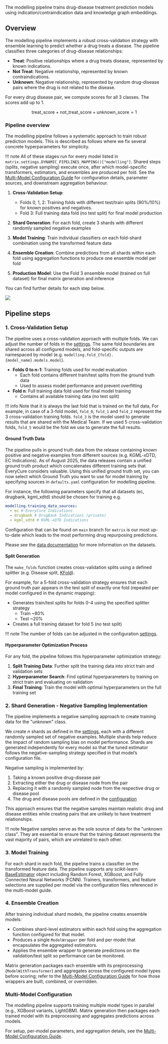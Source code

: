 The modelling pipeline trains drug-disease treatment prediction models using indication/contraindication data and knowledge graph embeddings.

## Overview

The modelling pipeline implements a robust cross-validation strategy with ensemble learning to predict whether a drug treats a disease. The pipeline classifies three categories of drug-disease relationships:

- **Treat**: Positive relationships where a drug treats disease, represented by known indications.
- **Not Treat**: Negative relationship, represented by known contraindications.
- **Unknown**: Negative relationship, represented by random drug-disease pairs where the drug is not related to the disease.

For every drug disease pair, we compute scores for all 3 classes. The scores add up to 1.

$$\text{treat_score} + \text{not_treat_score} + \text{unknown_score} = 1$$

### Pipeline overview

The modelling pipeline follows a systematic approach to train robust prediction models. This is described as follows where we fix several concrete hyperparameters for simplicity.

!!! note
All of these stages run for every model listed in `matrix.settings.DYNAMIC_PIPELINES_MAPPING()["modelling"]`. Shared steps (splits, negative sampling) execute once, after which model-specific transformers, estimators, and ensembles are produced per fold. See the [Multi-Model Configuration Guide](../multi-model-configuration.md) for configuration details, parameter sources, and downstream aggregation behaviour.

1. **Cross-Validation Setup**:

   - Folds 0, 1, 2: Training folds with different test/train splits (90%/10%) for known positives and negatives.
   - Fold 3: Full training data fold (no test split) for final model production

2. **Shard Generation**: For each fold, create 3 shards with different randomly sampled negative examples

3. **Model Training**: Train individual classifiers on each fold-shard combination using the transformed feature data

4. **Ensemble Creation**: Combine predictions from all shards within each fold using aggregation functions to produce one ensemble model per fold

5. **Production Model**: Use the Fold 3 ensemble model (trained on full dataset) for final matrix generation and inference

You can find further details for each step below.

![](../../assets/img/modelling_pipeline_docs.drawio.png)

## Pipeline steps

### 1. Cross-Validation Setup

The pipeline uses a cross-validation approach with multiple folds. We can adjust the number of folds in the [settings](https://github.com/everycure-org/matrix/blob/main/pipelines/matrix/src/matrix/settings.py#L46). The same fold boundaries are shared across all configured models, and fold-specific outputs are namespaced by model (e.g. `modelling.fold_{fold}.{model_name}.models.model`).

- **Folds 0 to n-1**: Training folds used for model evaluation
  - Each fold contains different train/test splits from the ground truth data
  - Used to assess model performance and prevent overfitting
- **Fold n**: Full training data fold used for final model training
  - Contains all available training data (no test split)

!!! info
Note that it is always the last fold that is trained on the full data, For example, in case of a 3-fold model, `fold_0`, `fold_1` and `fold_2` represent the 3 cross-validation training folds. `fold_3` is the model used to generate results that are shared with the Medical Team.
If we used 5 cross-validation folds, `fold_5` would be the fold we use to generate the full results.

#### Ground Truth Data

The pipeline pulls in ground truth data from the release containing known positive and negative examples from different sources (e.g. KGML-xDTD, EC Indications). As of August 2025, the data releases contain a unified ground truth product which concatenates different training sets that EveryCure considers valuable. Using this unified ground truth set, you can now select which Ground Truth you want to use for model training by specifying sources in `defaults.yaml` configuration for modelling pipeline.

For instance, the following parameters specify that all datasets (ec, drugbank, kgml_xdtd) should be chosen for training e.g.

```yaml
modelling.training_data_sources:
  - ec # EveryCure Indications
  - drugbank # DrugBank Indications (private)
  - kgml_xdtd # KGML-xDTD Indications
```

Configuration that can be found on `main` branch for `matrix` is our most up-to-date which leads to the most performing drug repurposing predictions.

Please see the [data documentation](../data/ground_truth_lists.md) for more information on the datasets.

<!-- Add more precise link when it exists -->

#### Split Generation

The `make_folds` function creates cross-validation splits using a defined splitter (e.g. Disease split, [KFold](https://scikit-learn.org/stable/modules/generated/sklearn.model_selection.KFold.html)).

For example, for a 5-fold cross-validation strategy ensures that each ground truth pair appears in the test split of exactly one fold  (repeated per model configured in the dynamic mapping):

- Generates train/test splits for folds 0-4 using the specified splitter strategy
  - Train ~80%
  - Test ~20%
- Creates a full training dataset for fold 5 (no test split)

!!! note
The number of folds can be adjusted in the configuration [settings](https://github.com/everycure-org/matrix/blob/main/pipelines/matrix/conf/base/modelling/parameters/defaults.yml#L27).

#### Hyperparameter Optimization Process

For any fold, the pipeline follows this hyperparameter optimization strategy:

1. **Split Training Data**: Further split the training data into strict train and validation sets
2. **Hyperparameter Search**: Find optimal hyperparameters by training on strict train and evaluating on validation
3. **Final Training**: Train the model with optimal hyperparameters on the full training set

### 2. Shard Generation - Negative Sampling Implementation

The pipeline implements a negative sampling approach to create training data for the "unknown" class.

We create $n$ shards as defined in the [settings](https://github.com/everycure-org/matrix/blob/main/pipelines/matrix/src/matrix/settings.py#L63), each with a different randomly sampled set of negative examples. Multiple shards help reduce the impact of random sampling bias on model performance. Shards are generated independently for every model so that the tuned estimator follows the negative-sampling strategy specified in that model’s configuration file.

Negative sampling is implemented by:

1. Taking a known positive drug-disease pair
2. Extracting either the drug or disease node from the pair
3. Replacing it with a randomly sampled node from the respective drug or disease pool
4. The drug and disease pools are defined in the [configuration](https://github.com/everycure-org/matrix/blob/main/pipelines/matrix/conf/base/modelling/parameters/defaults.yml#L47)

This approach ensures that the negative samples maintain realistic drug and disease entities while creating pairs that are unlikely to have treatment relationships.

!!! note
Negative samples serve as the sole source of data for the "unknown class". They are essential to ensure that the training dataset represents the vast majority of pairs, which are unrelated to each other.

### 3. Model Training

For each shard in each fold, the pipeline trains a classifier on the transformed feature data. The pipeline supports any scikit-learn [BaseEstimator](https://scikit-learn.org/stable/modules/generated/sklearn.base.BaseEstimator.html) object including Random Forest, XGBoost, and Fully Connected Neural Networks (FCNN). Trainers, transformers, and feature selections are supplied per model via the configuration files referenced in the multi-model guide.

### 4. Ensemble Creation

After training individual shard models, the pipeline creates ensemble models:

- Combines shard-level estimators within each fold using the aggregation function configured for that model.
- Produces a single `ModelWrapper` per fold and per model that encapsulates the aggregated estimators.
- Applies the ensemble wrapper to generate predictions on the validation/test split so performance can be monitored.

Matrix generation packages each ensemble with its preprocessing (`ModelWithTransformer`) and aggregates across the configured model types before scoring; refer to the [Multi-Model Configuration Guide](../multi-model-configuration.md) for how those wrappers are built, combined, or overridden.

### Multi-Model Configuration

The modelling pipeline supports training multiple model types in parallel (e.g., XGBoost variants, LightGBM). Matrix generation then packages each trained model with its preprocessing and aggregates predictions across models.

For setup, per-model parameters, and aggregation details, see the [Multi-Model Configuration Guide](../multi-model-configuration.md).
